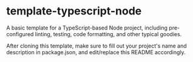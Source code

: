 # template-typescript-node

A basic template for a TypeScript-based Node project, including pre-configured linting, testing, code formatting, and other typical goodies.

After cloning this template, make sure to fill out your project's name and description in package.json, and edit/replace this README accordingly.
